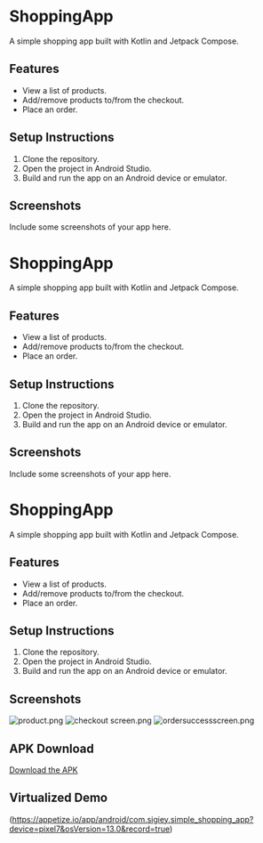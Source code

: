 # ShoppingApp

A simple shopping app built with Kotlin and Jetpack Compose.

## Features
- View a list of products.
- Add/remove products to/from the checkout.
- Place an order.

## Setup Instructions
1. Clone the repository.
2. Open the project in Android Studio.
3. Build and run the app on an Android device or emulator.

## Screenshots
Include some screenshots of your app here.
# ShoppingApp

A simple shopping app built with Kotlin and Jetpack Compose.

## Features
- View a list of products.
- Add/remove products to/from the checkout.
- Place an order.

## Setup Instructions
1. Clone the repository.
2. Open the project in Android Studio.
3. Build and run the app on an Android device or emulator.

## Screenshots
Include some screenshots of your app here.
# ShoppingApp

A simple shopping app built with Kotlin and Jetpack Compose.

## Features
- View a list of products.
- Add/remove products to/from the checkout.
- Place an order.

## Setup Instructions
1. Clone the repository.
2. Open the project in Android Studio.
3. Build and run the app on an Android device or emulator.

## Screenshots
![product.png](..%2Fproduct.png)
![checkout screen.png](..%2Fcheckout%20screen.png)
![ordersuccessscreen.png](..%2Fordersuccessscreen.png)

## APK Download
[Download the APK](https://drive.google.com/file/d/13oUgJpWQnZVEv2oXrkDbUM06DIfn1npR/view?usp=sharing)
## Virtualized Demo
(https://appetize.io/app/android/com.sigiey.simple_shopping_app?device=pixel7&osVersion=13.0&record=true)


